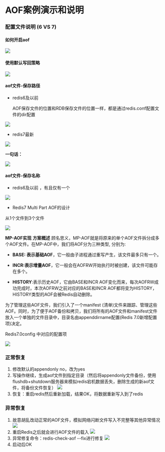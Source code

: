 # AOF案例演示和说明

### 配置文件说明 (6 VS 7)

#### 如何开启aof

![](images/29.开启AOF.jpg)

#### 使用默认写回策略

![](images/30.AOF默认保存策略.jpg)

#### aof文件-保存路径

- redis6及以前

  AOF保存文件的位置和RDB保存文件的位置一样，都是通过redis.conf配置文件的dir配置

![](images/31.AOF配置文件路径(Redis6及以前).jpg)

- redis7最新

![](images/32.AOF配置文件路径(Redis7).jpg)

**一句话：**

![](images/33.Redis新老版本区别.jpg)

#### aof文件-保存名称

- redis6及以前 ，有且仅有一个


![](images/34.AOF文件名称(Redis6及以前).jpg)

- Redis7 Multi Part AOF的设计


从1个文件到3个文件

![](images/35.AOF文件名称(Redis7).jpg)

**MP-AOF实现**
**方案概述**
顾名思义，MP-AOF就是将原来的单个AOF文件拆分成多个AOF文件。在MP-AOF中，我们将AOF分为三种类型,
分别为:

- **BASE: 表示基础AOF**，它一般由子进程通过重写产生，该文件最多只有一个。


- **INCR:表示增量AOF**，它一般会在AOFRW开始执行时被创建，该文件可能存在多个。


- **HISTORY**:表示历史AOF，它由BASE和INCR AOF变化而来，每次AOFRW成功完成时，本次AOFRW之前对应的BASE和INCR AOF都将变为HISTORY，HISTORY类型的AOF会被Redis自动删除。

为了管理这些AOF文件，我们引入了一个manifest (清单)文件来跟踪、管理这些AOF。同时，为了便于AOF备份和拷贝，我们将所有的AOF文件和manifest文件放入一个单独的文件目录中，目录名由appenddirname配置(Redis 7.0新增配置项)决定。

Redis7.0config 中对应的配置项

![](images/36.redis7AOF配置项.jpg)

### 正常恢复

1. 修改默认的appendonly no，改为yes
2. 写操作继续，生成aof文件到指定目录（然后将appendonly文件备份，使用flushdb+shutdown服务器来模拟redis宕机数据丢失，删除生成的新aof文件，将备份文件恢复）
   ![](images/37.aof生成文件.jpg)
3. 恢复：重启redis然后重新加载，结果OK，将数据重新写入到了redis

### 异常恢复

1. 故意胡乱改动正常的AOF文件，模拟网络闪断文件写入不完整等其他异常情况
   ![](images/38.aof文件异常.jpg)
2. 重启Redis之后就会进行AOF文件的载入
   ![](images/39.aof异常服务启动失败.jpg)
3. 异常修复命令：redis-check-aof --fix进行修复
   ![](images/40aof文件修复.jpg)
4. 启动后OK



